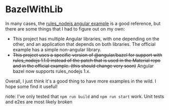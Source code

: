# BazelWithLib

In many cases, the [rules_nodejs angular example](https://github.com/bazelbuild/rules_nodejs/tree/master/examples/angular) is a good reference, but there are some things that I had to figure out on my own:
* This project has multiple Angular libraries, with one depending on the other, and an application that depends on both libraries. The official example has a simple non-angular library.
* ~~This project uses a specific version of @angular/bazel for support with rules_nodejs 1.1.0 instead of the patch that is used in the Material repo and in the official example. (this should change very soon)~~ Angular bazel now supports rules_nodejs 1.x.

Overall, I just think it's a good thing to have more examples in the wild. I hope some find it useful!


note: I've only tested that `npm run build` and `npm run start` work. Unit tests and e2es are most likely broken
<!--stackedit_data:
eyJoaXN0b3J5IjpbLTMxNTQ5OTE4N119
-->